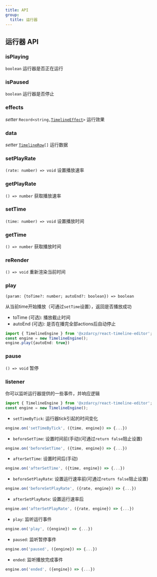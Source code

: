 ```yaml
---
title: API
group: 
  title: 运行器
---
```


## 运行器 API

### isPlaying

`boolean` 运行器是否正在运行

### isPaused

`boolean` 运行器是否停止

### effects

*setter*  <code>Record<string,<a href="/data#timelineeffect">TimelineEffect</a>></code> 运行效果

### data

*setter*  <code><a href="/data#timelinerow">TimelineRow</a>[]</code> 运行数据

### setPlayRate

`(rate: number) => void` 设置播放速率

### getPlayRate

`() => number` 获取播放速率

### setTime

`(time: number) => void` 设置播放时间

### getTime

`() => number` 获取播放时间

### reRender

`() => void` 重新渲染当前时间

### play

`(param: {toTime?: number; autoEnd?: boolean}) => boolean` 

从当前time开始播放（可通过`setTime`设置），返回是否播放成功
+ toTime (可选): 播放截止时间 
+ autoEnd (可选): 是否在播完全部actions后自动停止

```ts | pure
import { TimelineEngine } from '@xzdarcy/react-timeline-editor';
const engine = new TimelineEngine();
engine.play({autoEnd: true})
```

### pause

`() => void` 暂停

### listener

你可以监听运行器提供的一些事件，并响应逻辑

```ts | pure
import { TimelineEngine } from '@xzdarcy/react-timeline-editor';
const engine = new TimelineEngine();
```

+ `setTimeByTick`: 运行器tick引起的时间变化
```ts | pure
engine.on('setTimeByTick', ({time, engine}) => {...})
```

+ `beforeSetTime`: 设置时间前(手动)(可通过`return false`阻止设置)
```ts | pure
engine.on('beforeSetTime', ({time, engine}) => {...})
```

+ `afterSetTime`: 设置时间后(手动)
```ts | pure
engine.on('afterSetTime', ({time, engine}) => {...})
```

+ `beforeSetPlayRate`: 设置运行速率前(可通过`return false`阻止设置)
```ts | pure
engine.on('beforeSetPlayRate', ({rate, engine}) => {...})
```

+ `afterSetPlayRate`: 设置运行速率后
```ts | pure
engine.on('afterSetPlayRate', ({rate, engine}) => {...})

```

+ `play`: 监听运行事件
```ts | pure
engine.on('play', ({engine}) => {...})
```

+ `paused`: 监听暂停事件
```ts | pure
engine.on('paused', ({engine}) => {...})
```

+ `ended`: 监听播放完成事件
```ts | pure
engine.on('ended', ({engine}) => {...})
```
